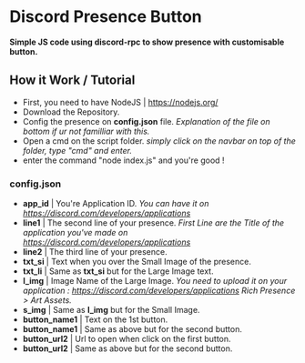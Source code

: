 # **Discord Presence Button**
**Simple JS code using discord-rpc to show presence with customisable button.**

## How it Work / Tutorial
- First, you need to have NodeJS | https://nodejs.org/
- Download the Repository.
- Config the presence on **config.json** file. *Explanation of the file on bottom if ur not familliar with this.*
- Open a cmd on the script folder. *simply click on the navbar on top of the folder, type "cmd" and enter.*
- enter the command "node index.js" and you're good !

### config.json
- **app_id**        | You're Application ID. *You can have it on https://discord.com/developers/applications*
- **line1**         | The second line of your presence. *First Line are the Title of the application you've made on https://discord.com/developers/applications*
- **line2**         | The third line of your presence.
- **txt_si**        | Text when you over the Small Image of the presence.
- **txt_li**        | Same as **txt_si** but for the Large Image text.
- **l_img**         | Image Name of the Large Image. *You need to upload it on your application : https://discord.com/developers/applications Rich Presence > Art Assets.*
- **s_img**         | Same as **l_img** but for the Small Image.
- **button_name1**  | Text on the 1st button.
- **button_name1**  | Same as above but for the second button.
- **button_url2**   | Url to open when click on the first button.
- **button_url2**   | Same as above but for the second button.
